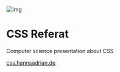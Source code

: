 
![img](https://emojipedia-us.s3.dualstack.us-west-1.amazonaws.com/thumbs/120/apple/237/otter_1f9a6.png)

# CSS Referat
Computer science presentation about CSS

[css.hannsadrian.de](https://css.hannsadrian.de/)
